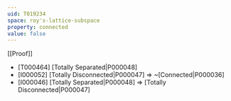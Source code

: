 ```yaml
---
uid: T019234
space: roy's-lattice-subspace
property: connected
value: false
---
```

[[Proof]]

* [T000464] [Totally Separated|P000048]
* [I000052] [Totally Disconnected|P000047] => ~[Connected|P000036]
* [I000046] [Totally Separated|P000048] => [Totally Disconnected|P000047]


